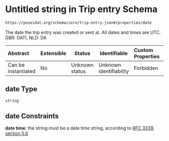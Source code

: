 # Untitled string in Trip entry Schema

```txt
https://poseidat.org/schema/core/trip-entry.json#/properties/date
```

The date the trip entry was created or sent at. All dates and times are UTC. GBR: DATI, NLD: DA


| Abstract            | Extensible | Status         | Identifiable            | Custom Properties | Additional Properties | Access Restrictions | Defined In                                                               |
| :------------------ | ---------- | -------------- | ----------------------- | :---------------- | --------------------- | ------------------- | ------------------------------------------------------------------------ |
| Can be instantiated | No         | Unknown status | Unknown identifiability | Forbidden         | Allowed               | none                | [trip-entry.json\*](schemas/core/trip-entry.json "open original schema") |

## date Type

`string`

## date Constraints

**date time**: the string must be a date time string, according to [RFC 3339, section 5.6](https://tools.ietf.org/html/rfc3339 "check the specification")
